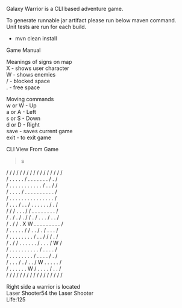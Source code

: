 Galaxy Warrior is a CLI based adventure game.<br />

To generate runnable jar artifact please run below maven command.<br />
Unit tests are run for each build.<br />

- mvn clean install<br />

Game Manual<br />

   Meanings of signs on map<br />
        X - shows user character<br />
        W - shows enemies<br />
        / - blocked space<br />
        . - free space<br />
        
   Moving commands<br />
        w or W - Up<br />
        a or A - Left<br />
        s or S - Down<br />
        d or D - Right<br />
        save - saves current game<br />
        exit - to exit game<br />
        
        
   CLI View From Game<br />
   
   >s
   
   / / / / / / / / / / / / / / / / /<br />
   / . . . . . / . . . . . . . / . /<br />
   / . . . . . . . . . . . / . . / /<br />
   / . . . . / . . . . . . . . . . /<br />
   / . . . . . . . . . . . . . . . /<br /> 
   / . . . / . . / . . . . . . / . / <br />
   / / / . . . / / . . . . . . . . / <br />
   / . / . / . / / . / . . . / . . / <br />
   / . / / . X W . . . . . . . . . / <br />
   / . . . . . / / . . / . / . . . / <br />
   / . . . . . . . . / . . / / / . / <br />
   / . / / . . . . . . / . . . / W / <br />
   / . . . . . . . . . . / . . . . / <br />
   / . . . . . . . . / . . . . / . / <br />
   / . . . / . / . . / W . . . . . / <br />
   / . . . . . . W / . . . . / . . / <br />
   / / / / / / / / / / / / / / / / / <br />
   
   Right side a warrior is located<br />
   	Laser Shooter54 the Laser Shooter<br />
   	Life:125